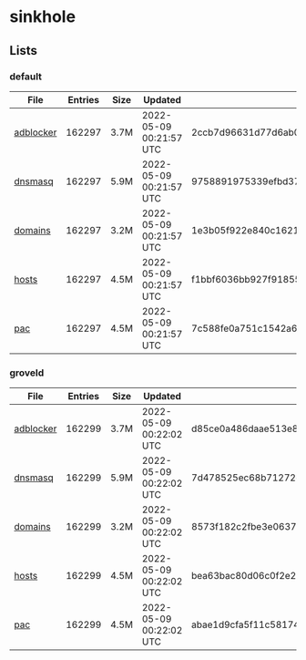# sinkhole

## Lists

### default

|File|Entries|Size|Updated|Hash|
|-|-|-|-|-|
|[adblocker](https://raw.githubusercontent.com/groveld/sinkhole/lists/default/adblocker.txt)|162297|3.7M|2022-05-09 00:21:57 UTC|2ccb7d96631d77d6ab09a5b999ce1310d49d44d5ad03d62dea079961b788a474|
|[dnsmasq](https://raw.githubusercontent.com/groveld/sinkhole/lists/default/dnsmasq.txt)|162297|5.9M|2022-05-09 00:21:57 UTC|9758891975339efbd37a5275f72d1bcba0e2ebb2c0f7447f01a42c7c53cdab8a|
|[domains](https://raw.githubusercontent.com/groveld/sinkhole/lists/default/domains.txt)|162297|3.2M|2022-05-09 00:21:57 UTC|1e3b05f922e840c162182d9005abf75e9080266b4c920e33e69eefe8205608c4|
|[hosts](https://raw.githubusercontent.com/groveld/sinkhole/lists/default/hosts.txt)|162297|4.5M|2022-05-09 00:21:57 UTC|f1bbf6036bb927f91855573e30db5500e6b61322189fe01a320815b92a37f82f|
|[pac](https://raw.githubusercontent.com/groveld/sinkhole/lists/default/pac.txt)|162297|4.5M|2022-05-09 00:21:57 UTC|7c588fe0a751c1542a64372d69a84fa90426cb6a6f9abdf07cb11b287b980c5e|

### groveld

|File|Entries|Size|Updated|Hash|
|-|-|-|-|-|
|[adblocker](https://raw.githubusercontent.com/groveld/sinkhole/lists/groveld/adblocker.txt)|162299|3.7M|2022-05-09 00:22:02 UTC|d85ce0a486daae513e8fc272880d821fe5b4d0dd2257abfec6eb98bb3ec37a79|
|[dnsmasq](https://raw.githubusercontent.com/groveld/sinkhole/lists/groveld/dnsmasq.txt)|162299|5.9M|2022-05-09 00:22:02 UTC|7d478525ec68b71272c0e02e5be84189a05210c02d4d76026500fb1e54ea4bdf|
|[domains](https://raw.githubusercontent.com/groveld/sinkhole/lists/groveld/domains.txt)|162299|3.2M|2022-05-09 00:22:02 UTC|8573f182c2fbe3e06372940ede089d35424973c57e65cc2d6460fcf0d74f254f|
|[hosts](https://raw.githubusercontent.com/groveld/sinkhole/lists/groveld/hosts.txt)|162299|4.5M|2022-05-09 00:22:02 UTC|bea63bac80d06c0f2e27524ab39f55010b9a58fefd738c6ecb3ebb48e3f24e8c|
|[pac](https://raw.githubusercontent.com/groveld/sinkhole/lists/groveld/pac.txt)|162299|4.5M|2022-05-09 00:22:02 UTC|abae1d9cfa5f11c58174138cdba16510b2b03d6c4a2e8696d3ce61b18953185c|
